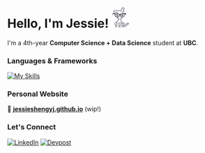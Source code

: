 # Hello, I'm Jessie! <img src="images/chippy.gif" alt="go-img" title="Simple Image" width="40"/>

I'm a 4th-year **Computer Science + Data Science** student at **UBC**.

### Languages & Frameworks
[![My Skills](https://skillicons.dev/icons?i=java,js,ts,python,c,cpp,php,html,css,scss,tailwind,react,angular,redux,d3,r,matlab,sklearn,jest,postman,github,bitbucket,vscode,webstorm,idea,pycharm)](https://skillicons.dev)

### Personal Website
🌱 [**jessieshengyj.github.io**](https://jessieshengyj.github.io/) (wip!)

### Let's Connect
[![LinkedIn](https://img.shields.io/badge/LinkedIn-0A66C2?style=for-the-badge&logo=linkedin&logoColor=white)](https://www.linkedin.com/in/jessiesheng/)
[![Devpost](https://img.shields.io/badge/Devpost-003E54?style=for-the-badge&logo=devpost&logoColor=white)](https://devpost.com/jessieshengyj)

<!--
**jessieshengyj/jessieshengyj** is a ✨ _special_ ✨ repository because its `README.md` (this file) appears on your GitHub profile.

Here are some ideas to get you started:

- 🔭 I’m currently working on ...
- 🌱 I’m currently learning ...
- 👯 I’m looking to collaborate on ...
- 🤔 I’m looking for help with ...
- 💬 Ask me about ...
- 📫 How to reach me: ...
- 😄 Pronouns: ...
- ⚡ Fun fact: ...
-->
